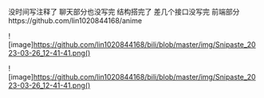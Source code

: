 没时间写注释了 聊天部分也没写完 结构搭完了 差几个接口没写完 
前端部分https://github.com/lin1020844168/anime 

![image]https://github.com/lin1020844168/bili/blob/master/img/Snipaste_2023-03-26_12-41-41.png()

![image]https://github.com/lin1020844168/bili/blob/master/img/Snipaste_2023-03-26_12-41-41.png()
